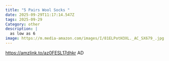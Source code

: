```yaml
---
title: "5 Pairs Wool Socks "
date: 2025-09-29T11:17:14.547Z
tags: 2025-09-29
Category: other
description: |
  as low as 6 
image: https://m.media-amazon.com/images/I/81ELPotH3XL._AC_SX679_.jpg
---
```

https://amzlink.to/az0FESL17dhkr
AD